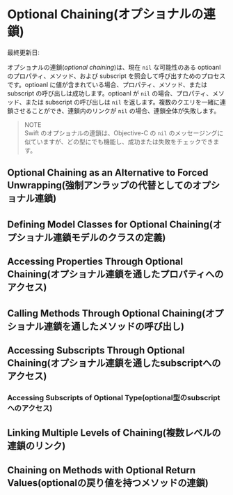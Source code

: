# Optional Chaining(オプショナルの連鎖)

最終更新日:

オプショナルの連鎖(*optional chaining*)は、現在 `nil` な可能性のある optioanl のプロパティ、メソッド、および subscript を照会して呼び出すためのプロセスです。optioanl に値が含まれている場合、プロパティ、メソッド、または subscript の呼び出しは成功します。optioanl が `nil` の場合、プロパティ、メソッド、または subscript の呼び出しは `nil` を返します。複数のクエリを一緒に連鎖させることができ、連鎖内のリンクが `nil` の場合、連鎖全体が失敗します。

> NOTE  
> Swift のオプショナルの連鎖は、Objective-C の `nil` のメッセージングに似ていますが、どの型にでも機能し、成功または失敗をチェックできます。

## Optional Chaining as an Alternative to Forced Unwrapping(強制アンラップの代替としてのオプショナル連鎖)


## Defining Model Classes for Optional Chaining(オプショナル連鎖モデルのクラスの定義)

## Accessing Properties Through Optional Chaining(オプショナル連鎖を通したプロパティへのアクセス)

## Calling Methods Through Optional Chaining(オプショナル連鎖を通したメソッドの呼び出し)

## Accessing Subscripts Through Optional Chaining(オプショナル連鎖を通したsubscriptへのアクセス)

### Accessing Subscripts of Optional Type(optional型のsubscriptへのアクセス)

## Linking Multiple Levels of Chaining(複数レベルの連鎖のリンク)

## Chaining on Methods with Optional Return Values(optionalの戻り値を持つメソッドの連鎖)